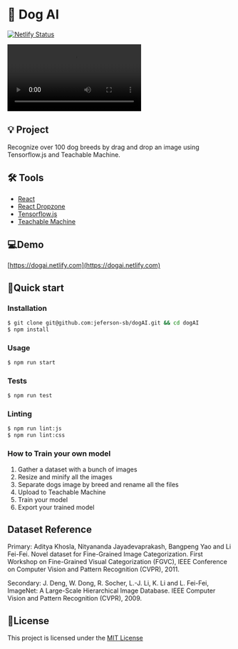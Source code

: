 # 🐶 Dog AI

[![Netlify Status](https://api.netlify.com/api/v1/badges/937b4244-2340-4e42-b344-c04bee2f80b3/deploy-status)](https://app.netlify.com/sites/dogai/deploys)

<video src="./.github/demo.mp4"></video>

## 💡 Project

Recognize over 100 dog breeds by drag and drop an image using Tensorflow.js and Teachable Machine.

## 🛠 Tools

- [React](https://reactjs.org/)
- [React Dropzone](https://github.com/react-dropzone/react-dropzone)
- [Tensorflow.js](https://github.com/tensorflow/tfjs)
- [Teachable Machine](https://teachablemachine.withgoogle.com/)

## 💻Demo

[https://dogai.netlify.com](https://dogai.netlify.com)

## 🚀Quick start

### Installation

```bash
$ git clone git@github.com:jeferson-sb/dogAI.git && cd dogAI
$ npm install
```

### Usage

```bash
$ npm run start
```

### Tests

```bash
$ npm run test
```

### Linting

```bash
$ npm run lint:js
$ npm run lint:css
```

### How to Train your own model

1. Gather a dataset with a bunch of images
2. Resize and minify all the images
3. Separate dogs image by breed and rename all the files
4. Upload to Teachable Machine
5. Train your model
6. Export your trained model

## Dataset Reference

Primary:
Aditya Khosla, Nityananda Jayadevaprakash, Bangpeng Yao and Li Fei-Fei. Novel dataset for Fine-Grained Image Categorization. First Workshop on Fine-Grained Visual Categorization (FGVC), IEEE Conference on Computer Vision and Pattern Recognition (CVPR), 2011.

Secondary:
J. Deng, W. Dong, R. Socher, L.-J. Li, K. Li and L. Fei-Fei, ImageNet: A Large-Scale Hierarchical Image Database. IEEE Computer Vision and Pattern Recognition (CVPR), 2009.

## 📝License

This project is licensed under the [MIT License](https://github.com/jeferson-sb/dogAI/blob/master/LICENSE)
